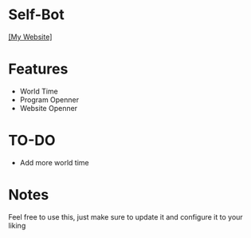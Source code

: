 # Self-Bot

[[My Website]](http://sagaanpillai.com/)

# Features
- World Time
- Program Openner
- Website Openner

# TO-DO
- Add more world time

# Notes
Feel free to use this, just make sure to update it and configure it to your liking
